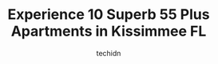 ---
layout: ampstory
image: https://i0.wp.com/www.depkes.org/wp-content/uploads/2023/06/55-plus-apartments-0-in-kissimmee-fl-1685827164.jpeg?resize=640,853
author: techidn
featured: false
description: Discover the impressive array of 55 Plus Apartments options in Kissimmee FL, where you can find 10 of the largest 55 Plus Apartments establishments in the area. From renowned classics to hid
title: Experience 10 Superb 55 Plus Apartments in Kissimmee FL
cover:
   title: Experience 10 Superb 55 Plus Apartments in Kissimmee FL
   subtitle: Rickpate
   background: https://www.depkes.org/wp-content/uploads/2023/06/55-plus-apartments-0-in-kissimmee-fl-1685827164.jpeg

pages: 
 - layout: thirds
   top: <h1>#1 Cortland Hunters Creek</h1>
   bottom: "<p>From beginning to end the staff at Cortland Hunters Creek have been phenomenal. Everyone has been beyond helpful. Cynthia who has been dealing with me has been amazing. </p>"
   background: https://www.depkes.org/wp-content/uploads/2023/06/55-plus-apartments-1-in-kissimmee-fl-1685827164.jpeg
   backgroundblur: true
 - layout: thirds
   top: <h1>#2 Ridge at 4100 Apartments</h1>
   bottom: "<p>So glad I made the decision to move into this complex. Everyone is super friendly, neighbors, management, everyone always willing to help out. If I ever have any concerns</p>"
   background: https://www.depkes.org/wp-content/uploads/2023/06/55-plus-apartments-2-in-kissimmee-fl-1685827165.jpeg
   cta:
      link: https://www.depkes.org/blog/experience-10-superb-55-plus-apartments-in-kissimmee-fl/
      text: Experience 10 Superb 55 Plus Apartments in Kissimmee FL
 - layout: thirds
   top: <h1>#3 Kissimmee Gardens</h1>
   bottom: "<p>2551 Tohope Blvd, Kissimmee, FL 34741, United States</p>"
   background: https://www.depkes.org/wp-content/uploads/2023/06/55-plus-apartments-3-in-kissimmee-fl-1685827165.jpeg
   cta:
      link: https://www.depkes.org/blog/experience-10-superb-55-plus-apartments-in-kissimmee-fl/
      text: Experience 10 Superb 55 Plus Apartments in Kissimmee FL
 - layout: thirds
   top: <h1>#4 Grande Court Apartments at Boggy Creek</h1>
   bottom: "<p>1401 Grande Blvd, Kissimmee, FL 34743, United States</p>"
   background: https://images.unsplash.com/photo-1524169358666-79f22534bc6e?ixlib=rb-4.0.3&ixid=MnwxMjA3fDB8MHxwaG90by1wYWdlfHx8fGVufDB8fHx8&auto=format&fit=crop&w=640&h=853&q=80
   cta:
      link: https://www.depkes.org/blog/experience-10-superb-55-plus-apartments-in-kissimmee-fl/
      text: Experience 10 Superb 55 Plus Apartments in Kissimmee FL
 - layout: thirds
   top: <h1>#5 Album Monterey Pointe</h1>
   bottom: "<p>3265 Greenwald Way N, Kissimmee, FL 34741, United States</p>"
   background: https://images.unsplash.com/photo-1561679660-d00ee1e0dc8e?ixlib=rb-4.0.3&ixid=MnwxMjA3fDB8MHxwaG90by1wYWdlfHx8fGVufDB8fHx8&auto=format&fit=crop&w=640&h=853&q=80
   cta:
      link: https://www.depkes.org/blog/experience-10-superb-55-plus-apartments-in-kissimmee-fl/
      text: Experience 10 Superb 55 Plus Apartments in Kissimmee FL
 - layout: thirds
   top: <h1>#6 Good Samaritan Society - Kissimmee Village - Garden</h1>
   bottom: "<p>4250 Village Dr, Kissimmee, FL 34746, United States</p>"
   background: https://images.unsplash.com/photo-1620421680010-0766ff230392?ixlib=rb-4.0.3&ixid=MnwxMjA3fDB8MHxwaG90by1wYWdlfHx8fGVufDB8fHx8&auto=format&fit=crop&w=640&h=853&q=80
   cta:
      link: https://www.depkes.org/blog/experience-10-superb-55-plus-apartments-in-kissimmee-fl/
      text: Experience 10 Superb 55 Plus Apartments in Kissimmee FL
 - layout: thirds
   top: <h1>#7 Remington apartments</h1>
   bottom: "<p>201 Simpson Rd, Kissimmee, FL 34744, United States</p>"
   background: https://images.unsplash.com/photo-1527066579998-dbbae57f45ce?ixlib=rb-4.0.3&ixid=MnwxMjA3fDB8MHxwaG90by1wYWdlfHx8fGVufDB8fHx8&auto=format&fit=crop&w=640&h=853&q=80
   cta:
      link: https://www.depkes.org/blog/experience-10-superb-55-plus-apartments-in-kissimmee-fl/
      text: Experience 10 Superb 55 Plus Apartments in Kissimmee FL
 - layout: thirds
   middle: Continue reading...
   background: https://images.unsplash.com/photo-1527067829737-402993088e6b?ixlib=rb-4.0.3&ixid=MnwxMjA3fDB8MHxwaG90by1wYWdlfHx8fGVufDB8fHx8&auto=format&fit=crop&w=640&h=853&q=80
   cta:
      link: https://www.depkes.org/blog/experience-10-superb-55-plus-apartments-in-kissimmee-fl/
      text: Experience 10 Superb 55 Plus Apartments in Kissimmee FL
      
---